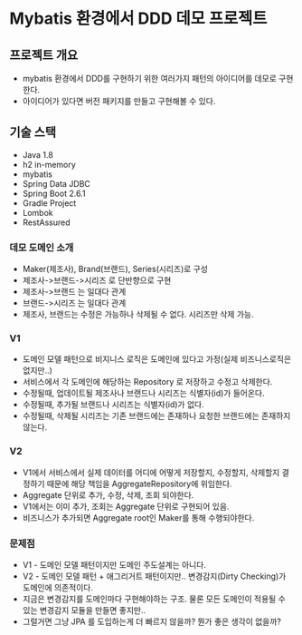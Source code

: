 # Mybatis 환경에서 DDD 데모 프로젝트

## 프로젝트 개요
* mybatis 환경에서 DDD를 구현하기 위한 여러가지 패턴의 아이디어를 데모로 구현한다.
* 아이디어가 있다면 버전 패키지를 만들고 구현해볼 수 있다.

## 기술 스택
* Java 1.8
* h2 in-memory
* mybatis
* Spring Data JDBC
* Spring Boot 2.6.1
* Gradle Project
* Lombok
* RestAssured

### 데모 도메인 소개
* Maker(제조사), Brand(브랜드), Series(시리즈)로 구성
* 제조사->브랜드->시리즈 로 단반향으로 구현
* 제조사->브랜드 는 일대다 관계
* 브랜드->시리즈 는 일대다 관계
* 제조사, 브랜드는 수정은 가능하나 삭제될 수 없다. 시리즈만 삭제 가능.

### V1
* 도메인 모델 패턴으로 비지니스 로직은 도메인에 있다고 가정(실제 비즈니스로직은 없지만..)
* 서비스에서 각 도메인에 해당하는 Repository 로 저장하고 수정고 삭제한다.
* 수정될때, 업데이트될 제조사나 브랜드나 시리즈는 식별자(id)가 들어온다.
* 수정될때, 추가될 브랜드나 시리즈는 식별자(id)가 없다.
* 수정될때, 삭제될 시리즈는 기존 브랜드에는 존재하나 요청한 브랜드에는 존재하지 않는다.

### V2
* V1에서 서비스에서 실제 데이터를 어디에 어떻게 저장할지, 수정할지, 삭제할지 결정하기 때문에 해당 책임을 AggregateRepository에 위임한다.
* Aggregate 단위로 추가, 수정, 삭제, 조회 되야한다.
* V1에서는 이미 추가, 조회는 Aggregate 단위로 구현되어 있음.
* 비즈니스가 추가되면 Aggregate root인 Maker를 통해 수행되야한다.

### 문제점
* V1 - 도메인 모델 패턴이지만 도메인 주도설계는 아니다.
* V2 - 도메인 모델 패턴 + 애그리거트 패턴이지만.. 변경감지(Dirty Checking)가 도메인에 의존적이다.
* 지금은 변경감지를 도메인마다 구현해야하는 구조. 물론 모든 도메인이 적용될 수 있는 변경감지 모듈을 만들면 좋지만..
* 그럴거면 그냥 JPA 를 도입하는게 더 빠르지 않을까? 뭔가 좋은 생각이 없을까?